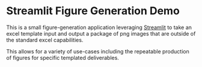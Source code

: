 # Streamlit Figure Generation Demo

This is a small figure-generation application leveraging [Streamlit](https://www.streamlit.io) to take an excel template input and output a package of png images that are outside of the standard excel capabilities. 

This allows for a variety of use-cases including the repeatable production of figures for specific templated deliverables.
